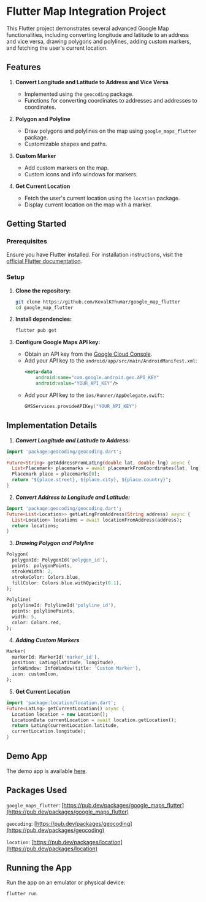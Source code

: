 # Flutter Map Integration Project

This Flutter project demonstrates several advanced Google Map functionalities, including converting longitude and latitude to an address and vice versa, drawing polygons and polylines, adding custom markers, and fetching the user's current location.

## Features

1. **Convert Longitude and Latitude to Address and Vice Versa**

   - Implemented using the `geocoding` package.
   - Functions for converting coordinates to addresses and addresses to coordinates.

2. **Polygon and Polyline**

   - Draw polygons and polylines on the map using `google_maps_flutter` package.
   - Customizable shapes and paths.

3. **Custom Marker**

   - Add custom markers on the map.
   - Custom icons and info windows for markers.

4. **Get Current Location**
   - Fetch the user's current location using the `location` package.
   - Display current location on the map with a marker.

## Getting Started

### Prerequisites

Ensure you have Flutter installed. For installation instructions, visit the [official Flutter documentation](https://flutter.dev/docs/get-started/install).

### Setup

1. **Clone the repository:**

   ```sh
   git clone https://github.com/KevalKThumar/google_map_flutter
   cd google_map_flutter
   ```

2. **Install dependencies:**

   ```sh
   flutter pub get
   ```

3. **Configure Google Maps API key:**
   - Obtain an API key from the [Google Cloud Console](https://console.cloud.google.com/).
   - Add your API key to the `android/app/src/main/AndroidManifest.xml`:
     ```xml
     <meta-data
         android:name="com.google.android.geo.API_KEY"
         android:value="YOUR_API_KEY"/>
     ```
   - Add your API key to the `ios/Runner/AppDelegate.swift`:
     ```swift
     GMSServices.provideAPIKey("YOUR_API_KEY")
     ```

## Implementation Details

1. **_Convert Longitude and Latitude to Address:_**

```dart
import 'package:geocoding/geocoding.dart';

Future<String> getAddressFromLatLng(double lat, double lng) async {
  List<Placemark> placemarks = await placemarkFromCoordinates(lat, lng);
  Placemark place = placemarks[0];
  return "${place.street}, ${place.city}, ${place.country}";
}
```

2.  **_Convert Address to Longitude and Latitude:_**

```dart
import 'package:geocoding/geocoding.dart';
Future<List<Location>> getLatLngFromAddress(String address) async {
  List<Location> locations = await locationFromAddress(address);
  return locations;
}
```

3.  **_Drawing Polygon and Polyline_**

```dart
Polygon(
  polygonId: PolygonId('polygon_id'),
  points: polygonPoints,
  strokeWidth: 2,
  strokeColor: Colors.blue,
  fillColor: Colors.blue.withOpacity(0.1),
);

Polyline(
  polylineId: PolylineId('polyline_id'),
  points: polylinePoints,
  width: 5,
  color: Colors.red,
);

```

4.  **_Adding Custom Markers_**

```dart
Marker(
  markerId: MarkerId('marker_id'),
  position: LatLng(latitude, longitude),
  infoWindow: InfoWindow(title: 'Custom Marker'),
  icon: customIcon,
);

```

5. **Get Current Location**

```dart
import 'package:location/location.dart';
Future<LatLng> getCurrentLocation() async {
  Location location = new Location();
  LocationData currentLocation = await location.getLocation();
  return LatLng(currentLocation.latitude,
  currentLocation.longitude);
}

```

## Demo App

The demo app is available [here](https://drive.google.com/drive/u/0/folders/1fPIrjm8rL7B0pQEafvQAToEz5eFfuoze).

## Packages Used

`google_maps_flutter`: [https://pub.dev/packages/google_maps_flutter](https://pub.dev/packages/google_maps_flutter)

`geocoding`: [https://pub.dev/packages/geocoding](https://pub.dev/packages/geocoding)

`location`: [https://pub.dev/packages/location](https://pub.dev/packages/location)

## Running the App

Run the app on an emulator or physical device:

```sh
flutter run
```
